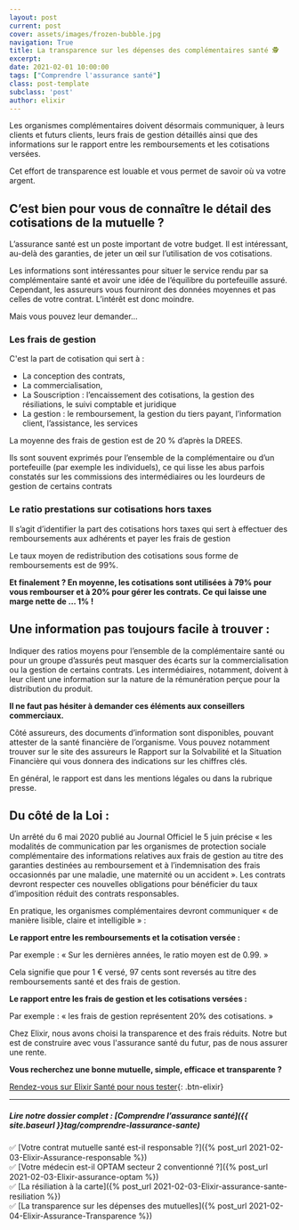 ```yaml
---
layout: post
current: post
cover: assets/images/frozen-bubble.jpg
navigation: True
title: La transparence sur les dépenses des complémentaires santé 🕵️
excerpt: 
date: 2021-02-01 10:00:00
tags: ["Comprendre l'assurance santé"]
class: post-template
subclass: 'post'
author: elixir
---
```


Les organismes complémentaires doivent désormais communiquer, à leurs clients et futurs clients, leurs frais de gestion détaillés ainsi que des informations sur le rapport entre les remboursements et les cotisations versées.  

Cet effort de transparence est louable et vous permet de savoir où va votre argent. 
## C’est bien pour vous de connaître le détail des cotisations de la mutuelle ?
L’assurance santé est un poste important de votre budget. Il est intéressant, au-delà des garanties, de jeter un œil sur l’utilisation de vos cotisations.

Les informations sont intéressantes pour situer le service rendu par sa complémentaire santé et avoir une idée de l’équilibre du portefeuille assuré. Cependant, les assureurs vous fourniront des données moyennes et pas celles de votre contrat. L’intérêt est donc moindre. 

Mais vous pouvez leur demander… 

### Les frais de gestion 
C'est la part de cotisation qui sert à : 
- La conception des contrats, 
- La commercialisation,
- La Souscription : l’encaissement des cotisations, la gestion des résiliations, le suivi comptable et juridique  
- La gestion : le remboursement, la gestion du tiers payant, l’information client, l’assistance, les services 

La moyenne des frais de gestion est de 20 % d’après la DREES. 

Ils sont souvent exprimés pour l’ensemble de la complémentaire ou d’un portefeuille (par exemple les individuels), ce qui lisse les abus parfois constatés sur les commissions des intermédiaires ou les lourdeurs de gestion de certains contrats 

### Le ratio prestations sur cotisations hors taxes

Il s’agit d’identifier la part des cotisations hors taxes qui sert à effectuer des remboursements aux adhérents et payer les frais de gestion 

Le taux moyen de redistribution des cotisations sous forme de remboursements est de 99%.

**Et finalement ? En moyenne, les cotisations sont utilisées à 79% pour vous rembourser et à 20% pour gérer les contrats. Ce qui laisse une marge nette de … 1% !**

## Une information pas toujours facile à trouver : 
Indiquer des ratios moyens pour l’ensemble de la complémentaire santé ou pour un groupe d’assurés peut masquer des écarts sur la commercialisation ou la gestion de certains contrats. Les intermédiaires, notamment, doivent à leur client une information sur la nature de la rémunération perçue pour la distribution du produit. 

**Il ne faut pas hésiter à demander ces éléments aux conseillers commerciaux.**

Côté assureurs, des documents d’information sont disponibles, pouvant attester de la santé financière de l’organisme. Vous pouvez notamment trouver sur le site des assureurs le Rapport sur la Solvabilité et la Situation Financière qui vous donnera des indications sur les chiffres clés.

En général, le rapport est dans les mentions légales ou dans la rubrique presse.

## Du côté de la Loi :

Un arrêté du 6 mai 2020 publié au Journal Officiel le 5 juin précise « les modalités de communication par les organismes de protection sociale complémentaire des informations relatives aux frais de gestion au titre des garanties destinées au remboursement et à l’indemnisation des frais occasionnés par une maladie, une maternité ou un accident ». Les contrats devront respecter ces nouvelles obligations pour bénéficier du taux d’imposition réduit des contrats responsables.  

En pratique, les organismes complémentaires devront communiquer « de manière lisible, claire et intelligible » :

**Le rapport entre les remboursements et la cotisation versée :**

Par exemple : « Sur les dernières années, le ratio moyen est de 0.99. »  

Cela signifie que pour 1 € versé, 97 cents sont reversés au titre des remboursements santé et des frais de gestion.  

**Le rapport entre les frais de gestion et les cotisations versées :**  

Par exemple : « les frais de gestion représentent 20% des cotisations. »


Chez Elixir, nous avons choisi la transparence et des frais réduits. Notre but est de construire avec vous l'assurance santé du futur, pas de nous assurer une rente.

**Vous recherchez une bonne mutuelle, simple, efficace et transparente ?**


[Rendez-vous sur Elixir Santé pour nous tester](https://elixir-sante.fr){: .btn-elixir}

---

##### Lire notre dossier complet : [Comprendre l’assurance santé]({{ site.baseurl }}tag/comprendre-lassurance-sante)

✅ [Votre contrat mutuelle santé est-il responsable ?]({% post_url 2021-02-03-Elixir-Assurance-responsable %})  
✅ [Votre médecin est-il OPTAM secteur 2 conventionné ?]({% post_url 2021-02-03-Elixir-assurance-optam %})  
✅ [La résiliation à la carte]({% post_url 2021-02-03-Elixir-assurance-sante-resiliation %})  
✅ [La transparence sur les dépenses des mutuelles]({% post_url 2021-02-04-Elixir-Assurance-Transparence %})  
